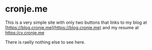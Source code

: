 # cronje.me

This is a very simple site with only two buttons that links to my blog at [https://blog.cronje.me](https://blog.cronje.me) and my resume at [https:/cv.cronje.me](https:/cv.cronje.me)

There is raelly nothing else to see here.